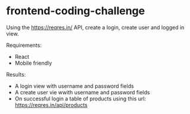# frontend-coding-challenge

Using the https://reqres.in/ API, create a login, create user and logged in view.

Requirements:
- React
- Mobile friendly

Results:
- A login view with username and password fields
- A create user vie wwith username and password fields
- On successful login a table of products using this url: https://reqres.in/api/products
